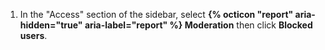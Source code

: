 1. In the "Access" section of the sidebar, select **{% octicon "report" aria-hidden="true" aria-label="report" %} Moderation** then click **Blocked users**.
